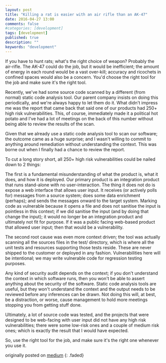 ```yaml
---
layout: post
title: "Killing a rat is easier with an air rifle than an AK-47"
date: 2016-04-27 13:00
comments: false
#categories: [development]
tags: [development]
published: true
description: ""
keywords: "development"
---
```


If you have to hunt rats; what's the right choice of weapon? Probably the air-rifle. The AK-47 could do the job, but it would be inefficient; the amount of energy in each round would be a vast over-kill; accuracy and ricochets in confined spaces would also be a concern. You'd choose the right tool for the job and make sure it's the right tool.

<!-- more -->

Recently, we've had some source code scanned by a different (from normal) static code analysis tool. Our parent company insists on doing this periodically, and we're always happy to let them do it. What didn't impress me was the report that came back that said one of our products had 250+ high risk vulnerabilities. This, of course, immediately made it a political hot potato and I've had a lot of meetings on the back of this number without being able to review the results of the scan.

Given that we already use a static code analysis tool to scan our software; the outcome came as a huge surprise; and I wasn't willing to commit to anything around remediation without understanding the context. This was borne out when I finally had a chance to review the report.

To cut a long story short, all 250+ high risk vulnerabilities could be nailed down to 2 things:

The first is a fundamental misunderstanding of what the product is, what it does, and how it is deployed. Our primary product is an integration product that runs stand-alone with no user-interaction. The thing it does not do is expose a web interface that allows user input. It receives (or actively polls for) messages from a source system; does some data enrichment (perhaps); and sends the messages onward to the target system. Marking code as vulnerable because it opens a file and does not sanitise the input is pointless in this context; if we did sanitise the input (and by doing that change the input); it would no longer be an integration product and ultimately not fit for purpose. If it was a public facing web-based product that allowed user input; then that would be a vulnerability.

The second root cause was even more context driven; the tool was actually scanning all the sources files in the test/ directory, which is where all the unit tests and resources supporting those tests reside. These are never shipped to the customer or deployed in any fashion. Vulnerabilities here will be intentional; we may write vulnerable code for regression testing purposes.

Any kind of security audit depends on the context; if you don't understand the context in which software runs, then you won't be able to assert anything about the security of the software. Static code analysis tools are useful, but they won't understand the context and the output needs to be reviewed before any inferences can be drawn. Not doing this will, at best, be a distraction, or worse, cause management to hold more meetings stopping you from getting stuff done.

Ultimately, a lot of source code was tested, and the projects that were designed to be web-facing with user input did not have any high risk vulnerabilities; there were some low-risk ones and a couple of medium risk ones; which is exactly the result that I would have expected.

So, use the right tool for the job, and make sure it's the right one whenever you use it.

originally posted on [medium](https://medium.com/order-from-ambiguity/killing-a-rat-is-easier-with-an-air-rifle-than-an-ak-47-272f91e0dafd)
{: .faded}